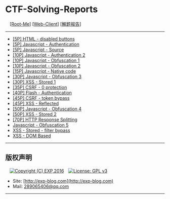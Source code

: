 # CTF-Solving-Reports
　[[Root-Me](https://www.root-me.org/)] [[Web-Client](https://www.root-me.org/en/Challenges/Web-Client/)] [[解题报告](https://exp-blog.com/safe/ctf/ctf-jie-ti-bao-gao-dao-hang/)]

------

- [\[5P\] HTML - disabled buttons](https://github.com/lyy289065406/CTF-Solving-Reports/tree/master/rootme/Web-Client/%5B01%5D%20%5B5P%5D%20HTML%20-%20disabled%20buttons)
- [\[5P\] Javascript - Authentication](https://github.com/lyy289065406/CTF-Solving-Reports/tree/master/rootme/Web-Client/%5B02%5D%20%5B5P%5D%20Javascript%20-%20Authentication)
- [\[5P\] Javascript - Source](https://github.com/lyy289065406/CTF-Solving-Reports/tree/master/rootme/Web-Client/%5B03%5D%20%5B5P%5D%20Javascript%20-%20Source)
- [\[10P\] Javascript - Authentication 2](https://github.com/lyy289065406/CTF-Solving-Reports/tree/master/rootme/Web-Client/%5B04%5D%20%5B10P%5D%20Javascript%20-%20Authentication%202)
- [\[10P\] Javascript - Obfuscation 1](https://github.com/lyy289065406/CTF-Solving-Reports/tree/master/rootme/Web-Client/%5B05%5D%20%5B10P%5D%20Javascript%20-%20Obfuscation%201)
- [\[10P\] Javascript - Obfuscation 2](https://github.com/lyy289065406/CTF-Solving-Reports/tree/master/rootme/Web-Client/%5B06%5D%20%5B10P%5D%20Javascript%20-%20Obfuscation%202)
- [\[15P\] Javascript - Native code](https://github.com/lyy289065406/CTF-Solving-Reports/tree/master/rootme/Web-Client/%5B07%5D%20%5B15P%5D%20Javascript%20-%20Native%20code)
- [\[30P\] Javascript - Obfuscation 3](https://github.com/lyy289065406/CTF-Solving-Reports/tree/master/rootme/Web-Client/%5B08%5D%20%5B30P%5D%20Javascript%20-%20Obfuscation%203)
- [\[30P\] XSS - Stored 1](https://github.com/lyy289065406/CTF-Solving-Reports/tree/master/rootme/Web-Client/%5B09%5D%20%5B30P%5D%20XSS%20-%20Stored%201)
- [\[35P\] CSRF - 0 protection](https://github.com/lyy289065406/CTF-Solving-Reports/tree/master/rootme/Web-Client/%5B10%5D%20%5B35P%5D%20CSRF%20-%200%20protection)
- [\[40P\] Flash - Authentication](https://github.com/lyy289065406/CTF-Solving-Reports/tree/master/rootme/Web-Client/%5B11%5D%20%5B40P%5D%20Flash%20-%20Authentication)
- [\[45P\] CSRF - token bypass](https://github.com/lyy289065406/CTF-Solving-Reports/tree/master/rootme/Web-Client/%5B12%5D%20%5B45P%5D%20CSRF%20-%20token%20bypass)
- [\[45P\] XSS - Reflected](https://github.com/lyy289065406/CTF-Solving-Reports/tree/master/rootme/Web-Client/%5B13%5D%20%5B45P%5D%20XSS%20-%20Reflected)
- [\[50P\] Javascript - Obfuscation 4](https://github.com/lyy289065406/CTF-Solving-Reports/tree/master/rootme/Web-Client/%5B14%5D%20%5B50P%5D%20Javascript%20-%20Obfuscation%204)
- [\[50P\] XSS - Stored 2](https://github.com/lyy289065406/CTF-Solving-Reports/tree/master/rootme/Web-Client/%5B15%5D%20%5B50P%5D%20XSS%20-%20Stored%202)
- [\[70P\] HTTP Response Splitting](https://github.com/lyy289065406/CTF-Solving-Reports/tree/master/rootme/Web-Client/%5B16%5D%20%5B70P%5D%20HTTP%20Response%20Splitting)
- [Javascript - Obfuscation 5](#)
- [XSS - Stored - filter bypass](#)
- [XSS - DOM Based](#)

------

## 版权声明

　[![Copyright (C) EXP,2016](https://img.shields.io/badge/Copyright%20(C)-EXP%202016-blue.svg)](http://exp-blog.com)　[![License: GPL v3](https://img.shields.io/badge/License-GPL%20v3-blue.svg)](https://www.gnu.org/licenses/gpl-3.0)
  

- Site: [http://exp-blog.com](http://exp-blog.com) 
- Mail: <a href="mailto:289065406@qq.com?subject=[EXP's Github]%20Your%20Question%20（请写下您的疑问）&amp;body=What%20can%20I%20help%20you?%20（需要我提供什么帮助吗？）">289065406@qq.com</a>


------
